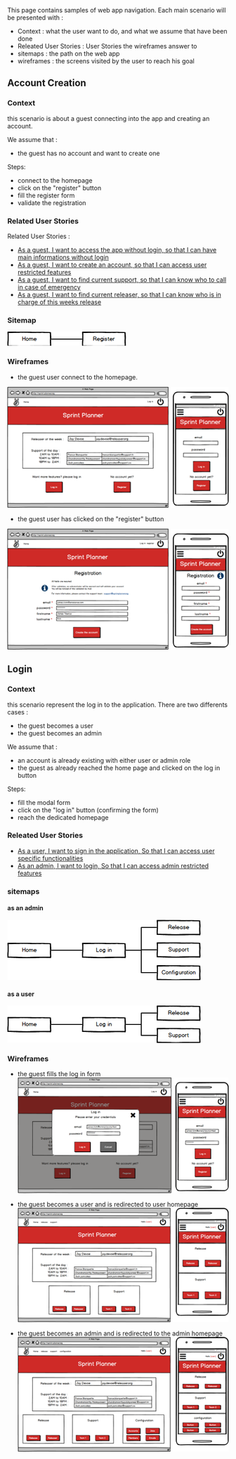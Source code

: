 This page contains samples of web app navigation.
Each  main scenario will be presented with :
- Context : what the user want to do, and what we assume that have been done
- Releated User Stories : User Stories the wireframes answer to
- sitemaps : the path on the web app
- wireframes : the screens visited by the user to reach his goal

## Account Creation

### Context
this scenario is about a guest connecting into the app and creating an account.

We assume that :
- the guest has no account and want to create one

Steps:
  * connect to the homepage
  * click on the "register" button
  * fill the register form
  * validate the registration

### Related User Stories
Related User Stories :
- [As a guest, I want to access the app without login, so that I can have main informations without login](https://github.com/Vilth83/sprint-planner/issues/24)
- [As a guest, I want to create an account, so that I can access user restricted features](https://github.com/Vilth83/sprint-planner/issues/21)
- [As a guest, I want to find current support, so that I can know who to call in case of emergency](https://github.com/Vilth83/sprint-planner/issues/27)
-  [As a guest, I want to find current releaser, so that I can know who is in charge of this weeks release](https://github.com/Vilth83/sprint-planner/issues/9)

### Sitemap
![registration sitemap](https://github.com/Vilth83/sprint-planner/blob/master/project-resources/sitemaps/scenarii/account-creation.png)

### Wireframes
- the guest user connect to the homepage.

![homepage](https://github.com/Vilth83/sprint-planner/blob/master/project-resources/wireframes/account-creation/guest-homepage.png)

- the guest user has clicked on the "register" button

![registerpage](https://github.com/Vilth83/sprint-planner/blob/master/project-resources/wireframes/account-creation/registration.png)

## Login
### Context
this scenario represent the log in to the application. There are two differents cases :
- the guest becomes a user
- the guest becomes an admin

We assume that :
- an account is already existing with either user or admin role
- the guest as already reached the home page and clicked on the log in button

Steps:
- fill the modal form
- click on the "log in" button (confirming the form)
- reach the dedicated homepage

### Releated User Stories
- [As a user, I want to sign in the application, So that I can access user specific functionalities](https://github.com/Vilth83/sprint-planner/issues/22)
- [As an admin, I want to login, So that I can access admin restricted features](https://github.com/Vilth83/sprint-planner/issues/23)
### sitemaps
#### as an admin
![login form](https://github.com/Vilth83/sprint-planner/blob/master/project-resources/sitemaps/scenarii/admin-login.png)
#### as a user
![login form](https://github.com/Vilth83/sprint-planner/blob/master/project-resources/sitemaps/scenarii/user-login.png)

### Wireframes
- the guest fills the log in form
![login form](https://github.com/Vilth83/sprint-planner/blob/master/project-resources/wireframes/login/login-page.png)
- the guest becomes a user and is redirected to user homepage
![user homepage](https://github.com/Vilth83/sprint-planner/blob/master/project-resources/wireframes/login/user-home.png)

- the guest becomes an admin and is redirected to the admin homepage
![admin homepage](https://github.com/Vilth83/sprint-planner/blob/master/project-resources/wireframes/login/admin-home.png)
